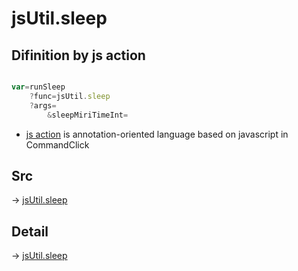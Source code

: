 # jsUtil.sleep

## Difinition by js action

```js.js

var=runSleep
	?func=jsUtil.sleep
	?args=
		&sleepMiriTimeInt=
```

- [js action]() is annotation-oriented language based on javascript in CommandClick

## Src

-> [jsUtil.sleep](https://github.com/puutaro/CommandClick/blob/master/app/src/main/java/com/puutaro/commandclick/fragment_lib/terminal_fragment/js_interface/JsUtil.kt#L17)

## Detail

-> [jsUtil.sleep](https://github.com/puutaro/CommandClick/blob/master/md/developer/js_interface/details/JsUtil/sleep.md)
